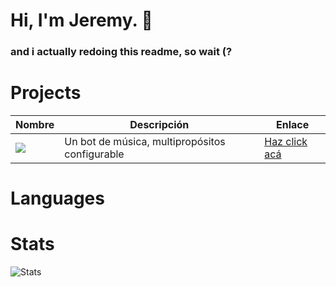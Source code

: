 # Hi, I'm Jeremy. 👋
### and i actually redoing this readme, so wait (?

# Projects

| Nombre | Descripción | Enlace |
|--------|-------------|--------|
|![](https://media.discordapp.net/attachments/840731031934074931/840733330486984704/awesomo.png?size=120)| Un bot de música, multipropósitos configurable | [Haz click acá](https://genial-o.carrd.co) |

# Languages

# Stats
![Stats](https://github-readme-stats.vercel.app/api?username=JeremyBorja&show_icons=true&theme=gotham)
